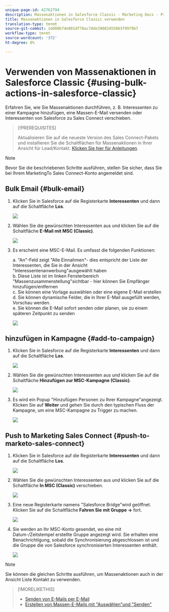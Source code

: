 ```yaml
---
unique-page-id: 42762794
description: Massenaktionen in Salesforce Classic - Marketing Docs - Produktdokumentation
title: Massenaktionen in Salesforce Classic verwenden
translation-type: tm+mt
source-git-commit: 1dd80b7de801df78ac7dde39002455063f9979b7
workflow-type: tm+mt
source-wordcount: '372'
ht-degree: 0%

---
```



# Verwenden von Massenaktionen in Salesforce Classic {#using-bulk-actions-in-salesforce-classic}

Erfahren Sie, wie Sie Massenaktionen durchführen, z. B. Interessenten zu einer Kampagne hinzufügen, eine Massen-E-Mail versenden oder Interessenten von Salesforce zu Sales Connect verschieben.

>[!PREREQUISITES]
>
>Aktualisieren Sie auf die neueste Version des Sales Connect-Pakets und installieren Sie die Schaltflächen für Massenaktionen in Ihrer Ansicht für Lead/Kontakt. [Klicken Sie hier für Anleitungen](https://s3.amazonaws.com/tout-user-store/salesforce/assets/Marketo+Sales+Engage+For+Salesforce_+Installation+and+Success+Guide.pdf).

>[!NOTE]
>
>Bevor Sie die beschriebenen Schritte ausführen, stellen Sie sicher, dass Sie bei Ihrem MarketingTo Sales Connect-Konto angemeldet sind.

## Bulk Email {#bulk-email}

1. Klicken Sie in Salesforce auf die Registerkarte **Interessenten** und dann auf die Schaltfläche **Los**.

   ![](assets/one-5.png)

1. Wählen Sie die gewünschten Interessenten aus und klicken Sie auf die Schaltfläche **E-Mail mit MSC (Classic)**.

   ![](assets/two-5.png)

1. Es erscheint eine MSC-E-Mail. Es umfasst die folgenden Funktionen:

   a. &quot;An&quot;-Feld zeigt &quot;Alle Einnahmen&quot;- dies entspricht der Liste der Interessenten, die Sie in der Ansicht &quot;Interessentenanwerbung&quot;ausgewählt haben\
   b. Diese Liste ist im linken Fensterbereich &quot;Massenzusammenstellung&quot;sichtbar - hier können Sie Empfänger hinzufügen/entfernen\
   c. Sie können eine Vorlage auswählen oder eine eigene E-Mail erstellen\
   d. Sie können dynamische Felder, die in Ihrer E-Mail ausgefüllt werden, Vorschau werden.\
   e. Sie können die E-Mail sofort senden oder planen, sie zu einem späteren Zeitpunkt zu senden

   ![](assets/three-4.png)

## hinzufügen in Kampagne {#add-to-campaign}

1. Klicken Sie in Salesforce auf die Registerkarte **Interessenten** und dann auf die Schaltfläche **Los**.

   ![](assets/four-3.png)

1. Wählen Sie die gewünschten Interessenten aus und klicken Sie auf die Schaltfläche **Hinzufügen zur MSC-Kampagne (Classic)**.

   ![](assets/five-3.png)

1. Es wird ein Popup &quot;Hinzufügen Personen zu Ihrer Kampagne&quot;angezeigt. Klicken Sie auf **Weiter** und gehen Sie durch den typischen Fluss der Kampagne, um eine MSC-Kampagne zu Trigger zu machen.

   ![](assets/six.png)

## Push to Marketing Sales Connect {#push-to-marketo-sales-connect}

1. Klicken Sie in Salesforce auf die Registerkarte **Interessenten** und dann auf die Schaltfläche **Los**.

   ![](assets/seven-1.png)

1. Wählen Sie die gewünschten Interessenten aus und klicken Sie auf die Schaltfläche **In MSC (Classic)** verschieben.

   ![](assets/eight-1.png)

1. Eine neue Registerkarte namens &quot;Salesforce Bridge&quot;wird geöffnet. Klicken Sie auf die Schaltfläche **Fahren Sie mit Gruppe →** fort.

   ![](assets/nine-1.png)

1. Sie werden an Ihr MSC-Konto gesendet, wo eine mit Datum-/Zeitstempel erstellte Gruppe angezeigt wird. Sie erhalten eine Benachrichtigung, sobald die Synchronisierung abgeschlossen ist und die Gruppe die von Salesforce synchronisierten Interessenten enthält.

   ![](assets/ten.png)

>[!NOTE]
>
>Sie können die gleichen Schritte ausführen, um Massenaktionen auch in der Ansicht Liste Kontakt zu verwenden.

>[!MORELIKETHIS]
>
>* [Senden von E-Mails per E-Mail](/help/marketo/product-docs/marketo-sales-connect/email/using-the-compose-window/sending-emails-via-group-email.md)
>* [Erstellen von Massen-E-Mails mit &quot;Auswählen&quot;und &quot;Senden&quot;](/help/marketo/product-docs/marketo-sales-connect/email/using-the-compose-window/composing-bulk-emails-with-select-and-send.md#sending-emails)


